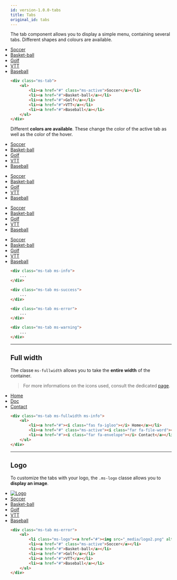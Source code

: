 ```yaml
---
id: version-1.0.0-tabs
title: Tabs
original_id: tabs
---
```


The tab component allows you to display a simple menu, containing several tabs. Different shapes and colours are available.

<div class="ms-tab">
    <ul style="padding:0;">
        <li><a href="#" class="ms-active" style="color: inherit; font-weight:normal;">Soccer</a></li>
        <li><a href="#" style="color: inherit; font-weight:normal;">Basket-ball</a></li>
        <li><a href="#" style="color: inherit; font-weight:normal;">Golf</a></li>
        <li><a href="#" style="color: inherit; font-weight:normal;">VTT</a></li>
        <li><a href="#" style="color: inherit; font-weight:normal;">Baseball</a></li>
    </ul>
</div>

```html
<div class="ms-tab">
    <ul>
        <li><a href="#" class="ms-active">Soccer</a></li>
        <li><a href="#">Basket-ball</a></li>
        <li><a href="#">Golf</a></li>
        <li><a href="#">VTT</a></li>
        <li><a href="#">Baseball</a></li>
    </ul>
</div>
```

Different **colors are available**. These change the color of the active tab as well as the color of the hover.

<div class="ms-tab ms-info">
    <ul style="padding:0;">
        <li><a href="#" style="color: inherit; font-weight:normal;">Soccer</a></li>
        <li><a href="#" class="ms-active" style="color: inherit; font-weight:normal;">Basket-ball</a></li>
        <li><a href="#" style="color: inherit; font-weight:normal;">Golf</a></li>
        <li><a href="#" style="color: inherit; font-weight:normal;">VTT</a></li>
        <li><a href="#" style="color: inherit; font-weight:normal;">Baseball</a></li>
    </ul>
</div>

<div class="ms-tab ms-success">
    <ul style="padding:0;">
        <li><a href="#" style="color: inherit; font-weight:normal;">Soccer</a></li>
        <li><a href="#" style="color: inherit; font-weight:normal;">Basket-ball</a></li>
        <li><a href="#" class="ms-active" style="color: inherit; font-weight:normal;">Golf</a></li>
        <li><a href="#" style="color: inherit; font-weight:normal;">VTT</a></li>
        <li><a href="#" style="color: inherit; font-weight:normal;">Baseball</a></li>
    </ul>
</div>

<div class="ms-tab ms-error">
    <ul style="padding:0;">
        <li><a href="#" style="color: inherit; font-weight:normal;">Soccer</a></li>
        <li><a href="#" style="color: inherit; font-weight:normal;">Basket-ball</a></li>
        <li><a href="#" style="color: inherit; font-weight:normal;">Golf</a></li>
        <li><a href="#" class="ms-active" style="color: inherit; font-weight:normal;">VTT</a></li>
        <li><a href="#" style="color: inherit; font-weight:normal;">Baseball</a></li>
    </ul>
</div>

<div class="ms-tab ms-warning">
    <ul style="padding:0;">
        <li><a href="#" style="color: inherit; font-weight:normal;">Soccer</a></li>
        <li><a href="#" style="color: inherit; font-weight:normal;">Basket-ball</a></li>
        <li><a href="#" style="color: inherit; font-weight:normal;">Golf</a></li>
        <li><a href="#" style="color: inherit; font-weight:normal;">VTT</a></li>
        <li><a href="#" class="ms-active"  style="color: inherit; font-weight:normal;">Baseball</a></li>
    </ul>
</div>

```html
<div class="ms-tab ms-info">
    ...
</div>

<div class="ms-tab ms-success">
    ...
</div>

<div class="ms-tab ms-error">
    ...
</div>

<div class="ms-tab ms-warning">
    ...
</div>
```

___

## Full width

The classe `ms-fullwidth` allows you to take the **entire width** of the container.

> For more informations on the icons used, consult the dedicated [page](icons.md).

<div class="ms-tab ms-fullwidth ms-info">
    <ul style="padding:0;">
        <li><a href="#" style="color: inherit; font-weight:normal;"><i class="fas fa-igloo"></i> Home</a></li>
        <li><a href="#" class="ms-active" style="color: inherit; font-weight:normal;"><i class="far fa-file-word"></i> Doc</a></li>
        <li><a href="#" style="color: inherit; font-weight:normal;"><i class="far fa-envelope"></i> Contact</a></li>
    </ul>
</div>

```html
<div class="ms-tab ms-fullwidth ms-info">
    <ul>
        <li><a href="#"><i class="fas fa-igloo"></i> Home</a></li>
        <li><a href="#" class="ms-active"><i class="far fa-file-word"></i> Doc</a></li>
        <li><a href="#"><i class="far fa-envelope"></i> Contact</a></li>
    </ul>
</div>
```
___

## Logo

To customize the tabs with your logo, the `.ms-logo` classe allows you to **display an image**.

<div class="ms-tab ms-error">
    <ul style="padding:0;">
        <li class="ms-logo"><a href="#"><img src="_media/logo2.png" alt="Logo"></a></li>
        <li><a href="#" class="ms-active" style="color: inherit; font-weight:normal;">Soccer</a></li>
        <li><a href="#" style="color: inherit; font-weight:normal;">Basket-ball</a></li>
        <li><a href="#" style="color: inherit; font-weight:normal;">Golf</a></li>
        <li><a href="#" style="color: inherit; font-weight:normal;">VTT</a></li>
        <li><a href="#" style="color: inherit; font-weight:normal;">Baseball</a></li>
    </ul>
</div>

```html
<div class="ms-tab ms-error">
    <ul>
        <li class="ms-logo"><a href="#"><img src="_media/logo2.png" alt="Logo"></a></li>
        <li><a href="#" class="ms-active">Soccer</a></li>
        <li><a href="#">Basket-ball</a></li>
        <li><a href="#">Golf</a></li>
        <li><a href="#">VTT</a></li>
        <li><a href="#">Baseball</a></li>
    </ul>
</div>
```